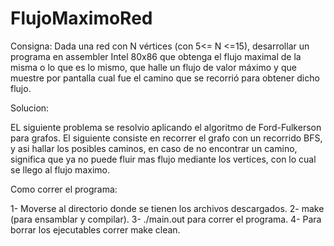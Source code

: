 # FlujoMaximoRed


Consigna:
Dada una red con N vértices (con 5<= N <=15), desarrollar un programa en assembler Intel
80x86 que obtenga el flujo maximal de la misma o lo que es lo mismo, que halle un flujo de valor
máximo y que muestre por pantalla cual fue el camino que se recorrió para obtener dicho flujo.

Solucion:

 EL siguiente problema se resolvio aplicando el algoritmo de Ford-Fulkerson para grafos.
 El siguiente consiste en recorrer el grafo con un recorrido BFS, y asi hallar los posibles caminos, en caso de no encontrar un camino, significa que ya no puede fluir mas flujo mediante los vertices, con lo cual se llego al flujo maximo.
 
 
 Como correr el programa:
 
 1- Moverse al directorio donde se tienen los archivos descargados.
 2- make (para ensamblar y compilar).
 3- ./main.out para correr el programa.
 4- Para borrar los ejecutables correr make clean.
